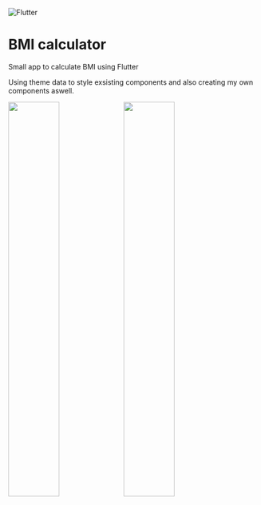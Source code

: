  ![Flutter](https://img.shields.io/badge/Flutter-%2302569B.svg?style=for-the-badge&logo=Flutter&logoColor=white)

# BMI calculator

Small app to calculate BMI using Flutter

Using theme data to style exsisting components and also creating my own components aswell.

<img src="https://user-images.githubusercontent.com/53820853/197270783-7703b727-d0c6-4140-9787-502fc946576f.png" width="45%"></img> <img src="https://user-images.githubusercontent.com/53820853/197271976-98d4526e-740e-4b27-9401-ec6e20e8d3c9.png" width="45%"></img> 

